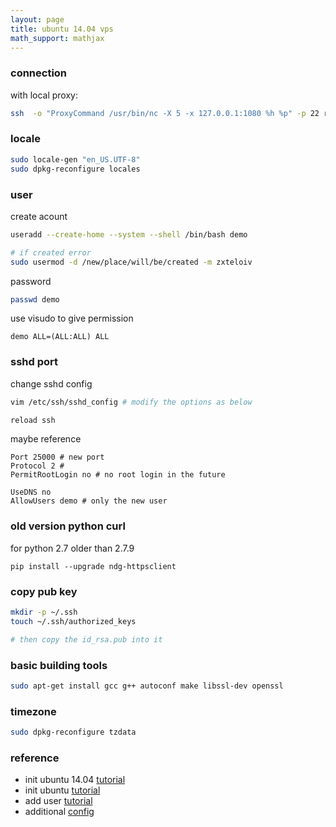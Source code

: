```yaml
---
layout: page
title: ubuntu 14.04 vps
math_support: mathjax
---
```



### connection

with local proxy:

~~~bash
ssh  -o "ProxyCommand /usr/bin/nc -X 5 -x 127.0.0.1:1080 %h %p" -p 22 root@$someip
~~~

### locale

~~~bash
sudo locale-gen "en_US.UTF-8"
sudo dpkg-reconfigure locales
~~~

### user

create acount

~~~bash
useradd --create-home --system --shell /bin/bash demo

# if created error
sudo usermod -d /new/place/will/be/created -m zxteloiv
~~~

password

~~~bash
passwd demo
~~~

use visudo to give permission

~~~
demo ALL=(ALL:ALL) ALL
~~~

### sshd port

change sshd config

~~~bash
vim /etc/ssh/sshd_config # modify the options as below

reload ssh
~~~

maybe reference

~~~
Port 25000 # new port
Protocol 2 # 
PermitRootLogin no # no root login in the future

UseDNS no
AllowUsers demo # only the new user
~~~

### old version python curl

for python 2.7 older than 2.7.9

`pip install --upgrade ndg-httpsclient`

### copy pub key

~~~bash
mkdir -p ~/.ssh
touch ~/.ssh/authorized_keys

# then copy the id_rsa.pub into it
~~~

### basic building tools

~~~bash
sudo apt-get install gcc g++ autoconf make libssl-dev openssl 
~~~

### timezone

~~~ bash
sudo dpkg-reconfigure tzdata
~~~

### reference
- init ubuntu 14.04 [tutorial](https://www.digitalocean.com/community/tutorials/initial-server-setup-with-ubuntu-14-04)
- init ubuntu [tutorial](https://www.digitalocean.com/community/tutorials/initial-server-setup-with-ubuntu-12-04)
- add user [tutorial](https://www.digitalocean.com/community/tutorials/how-to-add-and-delete-users-on-an-ubuntu-14-04-vps)
- additional [config](https://www.digitalocean.com/community/tutorials/additional-recommended-steps-for-new-ubuntu-14-04-servers)



